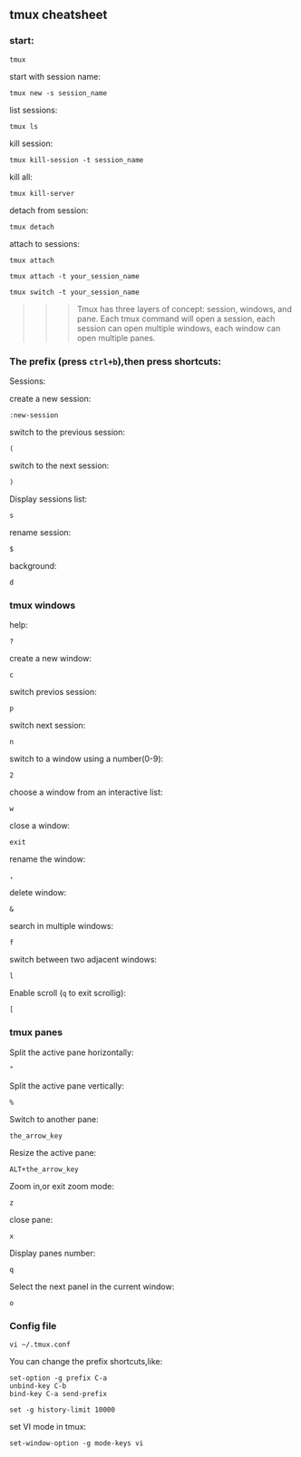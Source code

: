 ## tmux cheatsheet


### start:
`tmux`

start with session name:

`tmux new -s session_name`

list sessions:

`tmux ls`

kill session:

`tmux kill-session -t session_name`

kill all:

`tmux kill-server`

detach from session:

`tmux detach`

attach to sessions:

`tmux attach`

`tmux attach -t your_session_name`

`tmux switch -t your_session_name`


>>>Tmux has three layers of concept: session, windows, and pane.
>>>Each tmux command will open a session, each session can open multiple windows, each window can open multiple panes.

### The prefix (press **`ctrl+b`**),then press shortcuts:

Sessions:

create a new session:

`:new-session`

switch to the previous session:

`(`

switch to the next session:

`)`

Display sessions list:

`s`

rename session:

`$`

background:

`d`

### tmux windows

help:

`?`

create a new window:

`c`

switch previos session:

`p`

switch next session:

`n`

switch to a window using a number(0-9):

`2`

choose a window from an interactive list:

`w`

close a window:

`exit`

rename the window:

`,`

delete window:

`&`

search in multiple windows:

`f`

switch between two adjacent windows:

`l`

Enable scroll (`q` to exit scrollig):

`[`

### tmux panes

Split the active pane horizontally:

`"`

Split the active pane vertically:

`%`

Switch to another pane:

`the_arrow_key`

Resize the active pane:

`ALT+the_arrow_key`

Zoom in,or exit zoom mode:

`z`

close pane:

`x`

Display panes number:

`q`

Select the next panel in the current window:

`o`

### Config file

`vi ~/.tmux.conf`

You can change the prefix shortcuts,like:

```
set-option -g prefix C-a
unbind-key C-b
bind-key C-a send-prefix

set -g history-limit 10000
```

set VI mode in tmux:

`set-window-option -g mode-keys vi`
